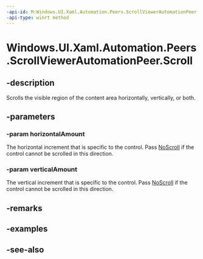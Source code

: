 ```yaml
---
-api-id: M:Windows.UI.Xaml.Automation.Peers.ScrollViewerAutomationPeer.Scroll(Windows.UI.Xaml.Automation.ScrollAmount,Windows.UI.Xaml.Automation.ScrollAmount)
-api-type: winrt method
---
```


<!-- Method syntax
public void Scroll(Windows.UI.Xaml.Automation.ScrollAmount horizontalAmount, Windows.UI.Xaml.Automation.ScrollAmount verticalAmount)
-->

# Windows.UI.Xaml.Automation.Peers.ScrollViewerAutomationPeer.Scroll

## -description
Scrolls the visible region of the content area horizontally, vertically, or both.



## -parameters
### -param horizontalAmount
The horizontal increment that is specific to the control. Pass [NoScroll](../windows.ui.xaml.automation/scrollpatternidentifiers_noscroll.md) if the control cannot be scrolled in this direction.

### -param verticalAmount
The vertical increment that is specific to the control. Pass [NoScroll](../windows.ui.xaml.automation/scrollpatternidentifiers_noscroll.md) if the control cannot be scrolled in this direction.

## -remarks

## -examples

## -see-also
